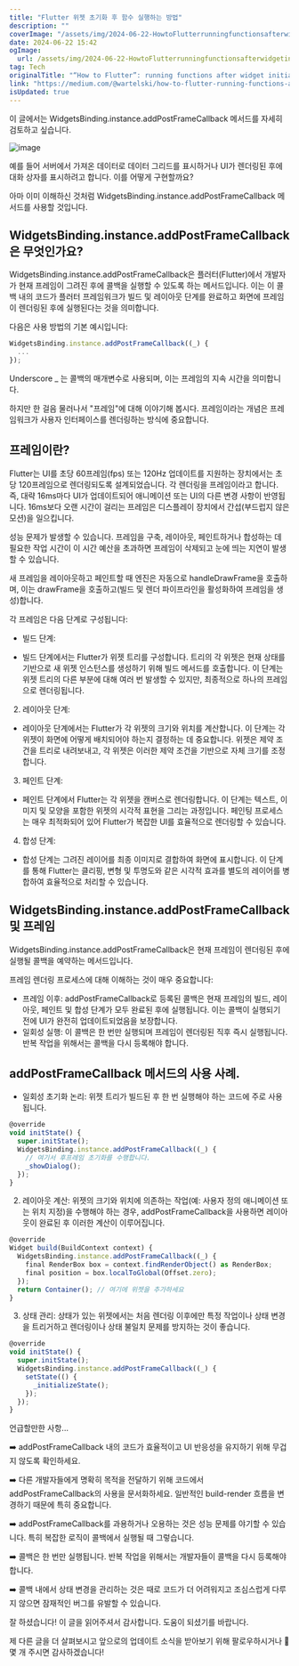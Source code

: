```yaml
---
title: "Flutter 위젯 초기화 후 함수 실행하는 방법"
description: ""
coverImage: "/assets/img/2024-06-22-HowtoFlutterrunningfunctionsafterwidgetinitialization_0.png"
date: 2024-06-22 15:42
ogImage: 
  url: /assets/img/2024-06-22-HowtoFlutterrunningfunctionsafterwidgetinitialization_0.png
tag: Tech
originalTitle: "“How to Flutter”: running functions after widget initialization."
link: "https://medium.com/@wartelski/how-to-flutter-running-functions-after-widget-initialization-7d7b4150b147"
isUpdated: true
---
```






이 글에서는 WidgetsBinding.instance.addPostFrameCallback 메서드를 자세히 검토하고 싶습니다.

![image](/assets/img/2024-06-22-HowtoFlutterrunningfunctionsafterwidgetinitialization_0.png)

예를 들어 서버에서 가져온 데이터로 데이터 그리드를 표시하거나 UI가 렌더링된 후에 대화 상자를 표시하려고 합니다. 이를 어떻게 구현할까요?

아마 이미 이해하신 것처럼 WidgetsBinding.instance.addPostFrameCallback 메서드를 사용할 것입니다.

<div class="content-ad"></div>

## WidgetsBinding.instance.addPostFrameCallback은 무엇인가요?

WidgetsBinding.instance.addPostFrameCallback은 플러터(Flutter)에서 개발자가 현재 프레임이 그려진 후에 콜백을 실행할 수 있도록 하는 메서드입니다. 이는 이 콜백 내의 코드가 플러터 프레임워크가 빌드 및 레이아웃 단계를 완료하고 화면에 프레임이 렌더링된 후에 실행된다는 것을 의미합니다.

다음은 사용 방법의 기본 예시입니다:

```js
WidgetsBinding.instance.addPostFrameCallback((_) {
  ...
});
```

<div class="content-ad"></div>

Underscore _ 는 콜백의 매개변수로 사용되며, 이는 프레임의 지속 시간을 의미합니다.

하지만 한 걸음 물러나서 "프레임"에 대해 이야기해 봅시다. 프레임이라는 개념은 프레임워크가 사용자 인터페이스를 렌더링하는 방식에 중요합니다.

## 프레임이란?

Flutter는 UI를 초당 60프레임(fps) 또는 120Hz 업데이트를 지원하는 장치에서는 초당 120프레임으로 렌더링되도록 설계되었습니다. 각 렌더링을 프레임이라고 합니다. 즉, 대략 16ms마다 UI가 업데이트되어 애니메이션 또는 UI의 다른 변경 사항이 반영됩니다. 16ms보다 오랜 시간이 걸리는 프레임은 디스플레이 장치에서 간섭(부드럽지 않은 모션)을 일으킵니다.

<div class="content-ad"></div>

성능 문제가 발생할 수 있습니다. 프레임을 구축, 레이아웃, 페인트하거나 합성하는 데 필요한 작업 시간이 이 시간 예산을 초과하면 프레임이 삭제되고 눈에 띄는 지연이 발생할 수 있습니다.

새 프레임을 레이아웃하고 페인트할 때 엔진은 자동으로 handleDrawFrame을 호출하며, 이는 drawFrame을 호출하고(빌드 및 렌더 파이프라인을 활성화하여 프레임을 생성)합니다.

각 프레임은 다음 단계로 구성됩니다:

- 빌드 단계:

<div class="content-ad"></div>

- 빌드 단계에서는 Flutter가 위젯 트리를 구성합니다. 트리의 각 위젯은 현재 상태를 기반으로 새 위젯 인스턴스를 생성하기 위해 빌드 메서드를 호출합니다.
이 단계는 위젯 트리의 다른 부분에 대해 여러 번 발생할 수 있지만, 최종적으로 하나의 프레임으로 렌더링됩니다.

2. 레이아웃 단계:

- 레이아웃 단계에서는 Flutter가 각 위젯의 크기와 위치를 계산합니다. 이 단계는 각 위젯이 화면에 어떻게 배치되어야 하는지 결정하는 데 중요합니다.
위젯은 제약 조건을 트리로 내려보내고, 각 위젯은 이러한 제약 조건을 기반으로 자체 크기를 조정합니다.

3. 페인트 단계:

<div class="content-ad"></div>

- 페인트 단계에서 Flutter는 각 위젯을 캔버스로 렌더링합니다. 이 단계는 텍스트, 이미지 및 모양을 포함한 위젯의 시각적 표현을 그리는 과정입니다.
페인팅 프로세스는 매우 최적화되어 있어 Flutter가 복잡한 UI를 효율적으로 렌더링할 수 있습니다.

4. 합성 단계:

- 합성 단계는 그려진 레이어를 최종 이미지로 결합하여 화면에 표시합니다.
이 단계를 통해 Flutter는 클리핑, 변형 및 투명도와 같은 시각적 효과를 별도의 레이어를 병합하여 효율적으로 처리할 수 있습니다.

## WidgetsBinding.instance.addPostFrameCallback 및 프레임

<div class="content-ad"></div>

WidgetsBinding.instance.addPostFrameCallback은 현재 프레임이 렌더링된 후에 실행될 콜백을 예약하는 메서드입니다.

프레임 렌더링 프로세스에 대해 이해하는 것이 매우 중요합니다:

- 프레임 이후: addPostFrameCallback로 등록된 콜백은 현재 프레임의 빌드, 레이아웃, 페인트 및 합성 단계가 모두 완료된 후에 실행됩니다. 이는 콜백이 실행되기 전에 UI가 완전히 업데이트되었음을 보장합니다.
- 일회성 실행: 이 콜백은 한 번만 실행되며 프레임이 렌더링된 직후 즉시 실행됩니다. 반복 작업을 위해서는 콜백을 다시 등록해야 합니다.

## addPostFrameCallback 메서드의 사용 사례.

<div class="content-ad"></div>

- 일회성 초기화 논리: 위젯 트리가 빌드된 후 한 번 실행해야 하는 코드에 주로 사용됩니다.

```js
@override
void initState() {
  super.initState();
  WidgetsBinding.instance.addPostFrameCallback((_) {
    // 여기서 후프레임 초기화를 수행합니다.
    _showDialog();
  });
}
```

2. 레이아웃 계산: 위젯의 크기와 위치에 의존하는 작업(예: 사용자 정의 애니메이션 또는 위치 지정)을 수행해야 하는 경우, addPostFrameCallback을 사용하면 레이아웃이 완료된 후 이러한 계산이 이루어집니다.

```js
@override
Widget build(BuildContext context) {
  WidgetsBinding.instance.addPostFrameCallback((_) {
    final RenderBox box = context.findRenderObject() as RenderBox;
    final position = box.localToGlobal(Offset.zero);
  });
  return Container(); // 여기에 위젯을 추가하세요
}
```

<div class="content-ad"></div>

3. 상태 관리: 상태가 있는 위젯에서는 처음 렌더링 이후에만 특정 작업이나 상태 변경을 트리거하고 렌더링이나 상태 불일치 문제를 방지하는 것이 좋습니다.

```js
@override
void initState() {
  super.initState();
  WidgetsBinding.instance.addPostFrameCallback((_) {
    setState(() {
      _initializeState();
    });
  });
}
```

언급할만한 사항...

➡️ addPostFrameCallback 내의 코드가 효율적이고 UI 반응성을 유지하기 위해 무겁지 않도록 확인하세요.

<div class="content-ad"></div>

➡️ 다른 개발자들에게 명확히 목적을 전달하기 위해 코드에서 addPostFrameCallback의 사용을 문서화하세요. 일반적인 build-render 흐름을 변경하기 때문에 특히 중요합니다.

➡️ addPostFrameCallback를 과용하거나 오용하는 것은 성능 문제를 야기할 수 있습니다. 특히 복잡한 로직이 콜백에서 실행될 때 그렇습니다.

➡️ 콜백은 한 번만 실행됩니다. 반복 작업을 위해서는 개발자들이 콜백을 다시 등록해야 합니다.

➡️ 콜백 내에서 상태 변경을 관리하는 것은 때로 코드가 더 어려워지고 조심스럽게 다루지 않으면 잠재적인 버그를 유발할 수 있습니다.

<div class="content-ad"></div>

잘 하셨습니다! 이 글을 읽어주셔서 감사합니다. 도움이 되셨기를 바랍니다.

제 다른 글을 더 살펴보시고 앞으로의 업데이트 소식을 받아보기 위해 팔로우하시거나 👏 몇 개 주시면 감사하겠습니다!